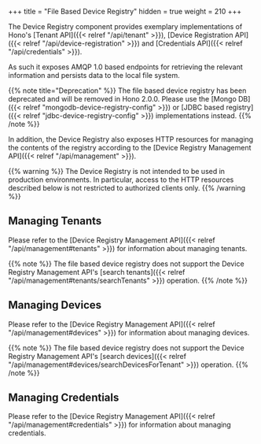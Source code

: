 +++
title = "File Based Device Registry"
hidden = true
weight = 210
+++

The Device Registry component provides exemplary implementations of Hono's [Tenant API]({{< relref "/api/tenant" >}}),
[Device Registration API]({{< relref "/api/device-registration" >}}) and [Credentials API]({{< relref "/api/credentials" >}}).

<!--more-->
As such it exposes AMQP 1.0 based endpoints for retrieving the relevant information and persists data to the local file
system.

{{% note title="Deprecation" %}}
The file based device registry has been deprecated and will be removed in Hono 2.0.0.
Please use the [Mongo DB]({{< relref "mongodb-device-registry-config" >}}) or
[JDBC based registry]({{< relref "jdbc-device-registry-config" >}}) implementations instead.
{{% /note %}}

In addition, the Device Registry also exposes HTTP resources for managing the contents of the registry according to the
[Device Registry Management API]({{< relref "/api/management" >}}).

{{% warning %}}
The Device Registry is not intended to be used in production environments. In particular, access to the HTTP resources
described below is not restricted to authorized clients only.
{{% /warning %}}

## Managing Tenants

Please refer to the [Device Registry Management API]({{< relref "/api/management#tenants" >}}) for information about
managing tenants.

{{% note %}}
The file based device registry does not support the Device Registry Management API's
[search tenants]({{< relref "/api/management#tenants/searchTenants" >}}) operation.
{{% /note %}}

## Managing Devices

Please refer to the [Device Registry Management API]({{< relref "/api/management#devices" >}}) for information about
managing devices.

{{% note %}}
The file based device registry does not support the Device Registry Management API's
[search devices]({{< relref "/api/management#devices/searchDevicesForTenant" >}}) operation.
{{% /note %}}

## Managing Credentials

Please refer to the [Device Registry Management API]({{< relref "/api/management#credentials" >}}) for information about
managing credentials.
